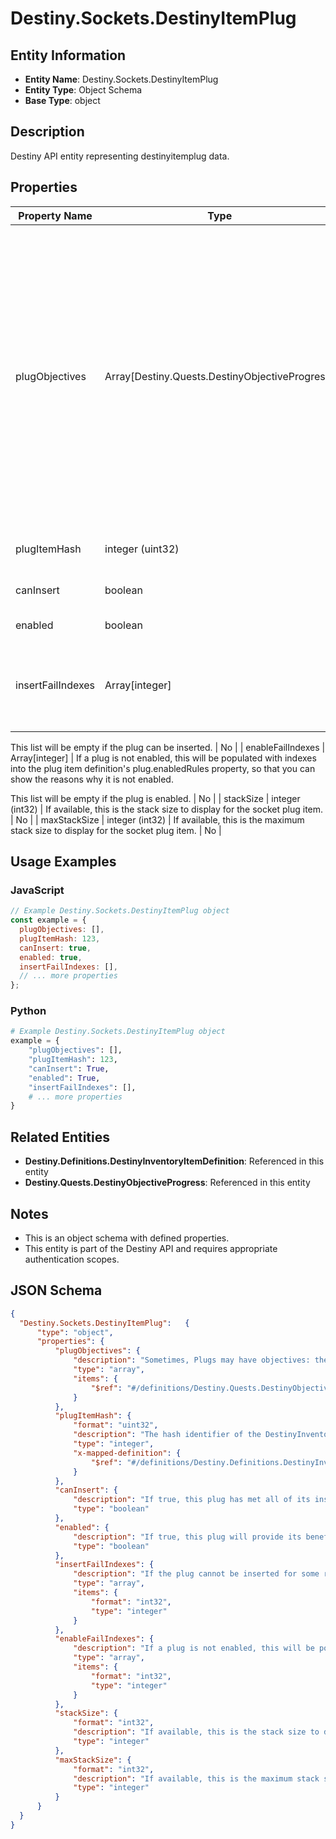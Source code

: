 # Destiny.Sockets.DestinyItemPlug

## Entity Information
- **Entity Name**: Destiny.Sockets.DestinyItemPlug
- **Entity Type**: Object Schema
- **Base Type**: object

## Description
Destiny API entity representing destinyitemplug data.

## Properties

| Property Name | Type | Description | Required |
|---------------|------|-------------|----------|
| plugObjectives | Array[Destiny.Quests.DestinyObjectiveProgress] | Sometimes, Plugs may have objectives: these are often used for flavor and display purposes, but they can be used for any arbitrary purpose (both fortunately and unfortunately). Recently (with Season 2) they were expanded in use to be used as the "gating" for whether the plug can be inserted at all. For instance, a Plug might be tracking the number of PVP kills you have made. It will use the parent item's data about that tracking status to determine what to show, and will generally show it using the DestinyObjectiveDefinition's progressDescription property. Refer to the plug's itemHash and objective property for more information if you would like to display even more data. | No |
| plugItemHash | integer (uint32) | The hash identifier of the DestinyInventoryItemDefinition that represents this plug. | No |
| canInsert | boolean | If true, this plug has met all of its insertion requirements. Big if true. | No |
| enabled | boolean | If true, this plug will provide its benefits while inserted. | No |
| insertFailIndexes | Array[integer] | If the plug cannot be inserted for some reason, this will have the indexes into the plug item definition's plug.insertionRules property, so you can show the reasons why it can't be inserted.
This list will be empty if the plug can be inserted. | No |
| enableFailIndexes | Array[integer] | If a plug is not enabled, this will be populated with indexes into the plug item definition's plug.enabledRules property, so that you can show the reasons why it is not enabled.
This list will be empty if the plug is enabled. | No |
| stackSize | integer (int32) | If available, this is the stack size to display for the socket plug item. | No |
| maxStackSize | integer (int32) | If available, this is the maximum stack size to display for the socket plug item. | No |

## Usage Examples

### JavaScript
```javascript
// Example Destiny.Sockets.DestinyItemPlug object
const example = {
  plugObjectives: [],
  plugItemHash: 123,
  canInsert: true,
  enabled: true,
  insertFailIndexes: [],
  // ... more properties
};
```

### Python
```python
# Example Destiny.Sockets.DestinyItemPlug object
example = {
    "plugObjectives": [],
    "plugItemHash": 123,
    "canInsert": True,
    "enabled": True,
    "insertFailIndexes": [],
    # ... more properties
}
```

## Related Entities
- **Destiny.Definitions.DestinyInventoryItemDefinition**: Referenced in this entity
- **Destiny.Quests.DestinyObjectiveProgress**: Referenced in this entity

## Notes
- This is an object schema with defined properties.
- This entity is part of the Destiny API and requires appropriate authentication scopes.

## JSON Schema
```json
{
  "Destiny.Sockets.DestinyItemPlug":   {
      "type": "object",
      "properties": {
          "plugObjectives": {
              "description": "Sometimes, Plugs may have objectives: these are often used for flavor and display purposes, but they can be used for any arbitrary purpose (both fortunately and unfortunately). Recently (with Season 2) they were expanded in use to be used as the \"gating\" for whether the plug can be inserted at all. For instance, a Plug might be tracking the number of PVP kills you have made. It will use the parent item's data about that tracking status to determine what to show, and will generally show it using the DestinyObjectiveDefinition's progressDescription property. Refer to the plug's itemHash and objective property for more information if you would like to display even more data.",
              "type": "array",
              "items": {
                  "$ref": "#/definitions/Destiny.Quests.DestinyObjectiveProgress"
              }
          },
          "plugItemHash": {
              "format": "uint32",
              "description": "The hash identifier of the DestinyInventoryItemDefinition that represents this plug.",
              "type": "integer",
              "x-mapped-definition": {
                  "$ref": "#/definitions/Destiny.Definitions.DestinyInventoryItemDefinition"
              }
          },
          "canInsert": {
              "description": "If true, this plug has met all of its insertion requirements. Big if true.",
              "type": "boolean"
          },
          "enabled": {
              "description": "If true, this plug will provide its benefits while inserted.",
              "type": "boolean"
          },
          "insertFailIndexes": {
              "description": "If the plug cannot be inserted for some reason, this will have the indexes into the plug item definition's plug.insertionRules property, so you can show the reasons why it can't be inserted.\r\nThis list will be empty if the plug can be inserted.",
              "type": "array",
              "items": {
                  "format": "int32",
                  "type": "integer"
              }
          },
          "enableFailIndexes": {
              "description": "If a plug is not enabled, this will be populated with indexes into the plug item definition's plug.enabledRules property, so that you can show the reasons why it is not enabled.\r\nThis list will be empty if the plug is enabled.",
              "type": "array",
              "items": {
                  "format": "int32",
                  "type": "integer"
              }
          },
          "stackSize": {
              "format": "int32",
              "description": "If available, this is the stack size to display for the socket plug item.",
              "type": "integer"
          },
          "maxStackSize": {
              "format": "int32",
              "description": "If available, this is the maximum stack size to display for the socket plug item.",
              "type": "integer"
          }
      }
  }
}
```

